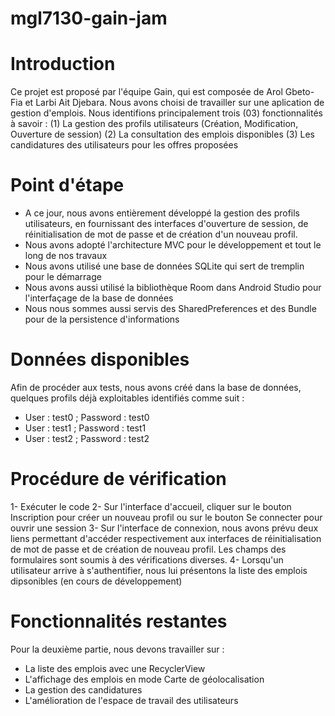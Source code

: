 # mgl7130-gain-jam
# Introduction
Ce projet est proposé par l'équipe Gain, qui est composée de Arol Gbeto-Fia et Larbi Ait Djebara.
Nous avons choisi de travailler sur une aplication de gestion d'emplois.
Nous identifions principalement trois (03) fonctionnalités à savoir :
(1) La gestion des profils utilisateurs (Création, Modification, Ouverture de session)
(2) La consultation des emplois disponibles
(3) Les candidatures des utilisateurs pour les offres proposées

# Point d'étape
- A ce jour, nous avons entièrement développé la gestion des profils utilisateurs, en fournissant des interfaces d'ouverture de session, de réinitialisation de mot de passe et de création d'un nouveau profil.
- Nous avons adopté l'architecture MVC pour le développement et tout le long de nos travaux
- Nous avons utilisé une base de données SQLite qui sert de tremplin pour le démarrage
- Nous avons aussi utilisé la bibliothèque Room dans Android Studio pour l'interfaçage de la base de données
- Nous nous sommes aussi servis des SharedPreferences et des Bundle pour de la persistence d'informations

# Données disponibles
Afin de procéder aux tests, nous avons créé dans la base de données, quelques profils déjà exploitables identifiés comme suit :
- User : test0 ; Password : test0
- User : test1 ; Password : test1
- User : test2 ; Password : test2

# Procédure de vérification
1- Exécuter le code
2- Sur l'interface d'accueil, cliquer sur le bouton Inscription pour créer un nouveau profil ou sur le bouton Se connecter pour ouvrir une session
3- Sur l'interface de connexion, nous avons prévu deux liens permettant d'accéder respectivement aux interfaces de réinitialisation de mot de passe et de création de nouveau profil. Les champs des formulaires sont soumis à des vérifications diverses.
4- Lorsqu'un utilisateur arrive à s'authentifier, nous lui présentons la liste des emplois dipsonibles (en cours de développement)

# Fonctionnalités restantes
Pour la deuxième partie, nous devons travailler sur :
- La liste des emplois avec une RecyclerView
- L'affichage des emplois en mode Carte de géolocalisation
- La gestion des candidatures
- L'amélioration de l'espace de travail des utilisateurs
